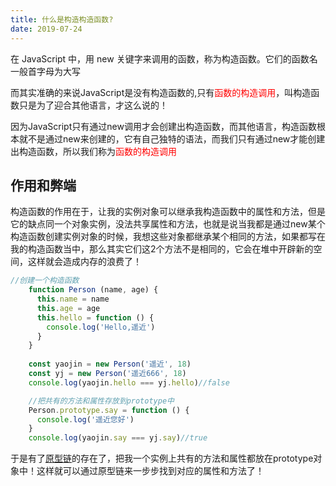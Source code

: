 ```yaml
---
title: 什么是构造构造函数?
date: 2019-07-24
---
```


在 JavaScript 中，用 new 关键字来调用的函数，称为构造函数。它们的函数名一般首字母为大写

而其实准确的来说JavaScript是没有构造函数的,只有<font color=red >函数的构造调用</font>，叫构造函数只是为了迎合其他语言，才这么说的！

因为JavaScript只有通过new调用才会创建出构造函数，而其他语言，构造函数根本就不是通过new来创建的，它有自己独特的语法，而我们只有通过new才能创建出构造函数，所以我们称为<font color=red >函数的构造调用</font>

## 作用和弊端 ##
构造函数的作用在于，让我的实例对象可以继承我构造函数中的属性和方法，但是它的缺点同一个对象实例，没法共享属性和方法，也就是说当我都是通过new某个构造函数创建实例对象的时候，我想这些对象都继承某个相同的方法，如果都写在我的构造函数当中，那么其实它们这2个方法不是相同的，它会在堆中开辟新的空间，这样就会造成内存的浪费了！

```js
//创建一个构造函数
    function Person (name, age) {
      this.name = name
      this.age = age
      this.hello = function () {
        console.log('Hello,遥近')
      }
    }
    
    const yaojin = new Person('遥近', 18)
    const yj = new Person('遥近666', 18)
    console.log(yaojin.hello === yj.hello)//false

    //把共有的方法和属性存放到prototype中
    Person.prototype.say = function () {
      console.log('遥近您好')
    }
    console.log(yaojin.say === yj.say)//true
```

于是有了[原型链](https://www.yjdzm.com/article/JavaScript/interview/%E8%B0%88%E8%B0%88%E5%8E%9F%E5%9E%8B%E9%93%BE.html)的存在了，把我一个实例上共有的方法和属性都放在prototype对象中！这样就可以通过原型链来一步步找到对应的属性和方法了！